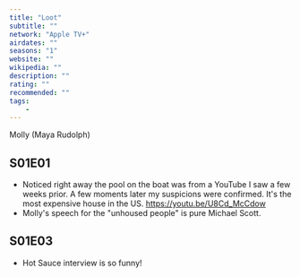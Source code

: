 ```yaml
---
title: "Loot"
subtitle: ""
network: "Apple TV+"
airdates: ""
seasons: "1"
website: ""
wikipedia: ""
description: ""
rating: ""
recommended: ""
tags:
    - 
---
```


Molly (Maya Rudolph) 


## S01E01
- Noticed right away the pool on the boat was from a YouTube I saw a few weeks prior.  A few moments later my suspicions were confirmed.  It's the most expensive house in the US. https://youtu.be/U8Cd_McCdow
- Molly's speech for the "unhoused people" is pure Michael Scott.

## S01E03
- Hot Sauce interview is so funny!